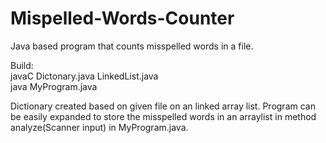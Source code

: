 # Mispelled-Words-Counter
Java based program that counts misspelled words in a file. 


Build:  
javaC Dictonary.java LinkedList.java    
java MyProgram.java


Dictionary created based on given file on an linked array list. 
Program can be easily expanded to store the misspelled words in an arraylist in method analyze(Scanner input) in MyProgram.java. 
